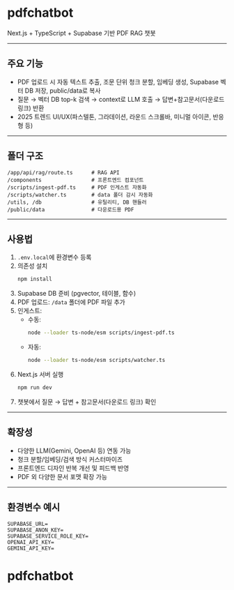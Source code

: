 # pdfchatbot

Next.js + TypeScript + Supabase 기반 PDF RAG 챗봇

---

## 주요 기능

- PDF 업로드 시 자동 텍스트 추출, 조문 단위 청크 분할, 임베딩 생성, Supabase 벡터 DB 저장, public/data로 복사
- 질문 → 벡터 DB top-k 검색 → context로 LLM 호출 → 답변+참고문서(다운로드 링크) 반환
- 2025 트렌드 UI/UX(파스텔톤, 그라데이션, 라운드 스크롤바, 미니멀 아이콘, 반응형 등)

---

## 폴더 구조

```
/app/api/rag/route.ts      # RAG API
/components                # 프론트엔드 컴포넌트
/scripts/ingest-pdf.ts     # PDF 인게스트 자동화
/scripts/watcher.ts        # data 폴더 감시 자동화
/utils, /db                # 유틸리티, DB 핸들러
/public/data               # 다운로드용 PDF
```

---

## 사용법

1. `.env.local`에 환경변수 등록
2. 의존성 설치  
   ```bash
   npm install
   ```
3. Supabase DB 준비 (pgvector, 테이블, 함수)
4. PDF 업로드: `/data` 폴더에 PDF 파일 추가
5. 인게스트:  
   - 수동:  
     ```bash
     node --loader ts-node/esm scripts/ingest-pdf.ts
     ```
   - 자동:  
     ```bash
     node --loader ts-node/esm scripts/watcher.ts
     ```
6. Next.js 서버 실행  
   ```bash
   npm run dev
   ```
7. 챗봇에서 질문 → 답변 + 참고문서(다운로드 링크) 확인

---

## 확장성

- 다양한 LLM(Gemini, OpenAI 등) 연동 가능
- 청크 분할/임베딩/검색 방식 커스터마이즈
- 프론트엔드 디자인 반복 개선 및 피드백 반영
- PDF 외 다양한 문서 포맷 확장 가능

---

## 환경변수 예시

```
SUPABASE_URL=
SUPABASE_ANON_KEY=
SUPABASE_SERVICE_ROLE_KEY=
OPENAI_API_KEY=
GEMINI_API_KEY=
```
# pdfchatbot
